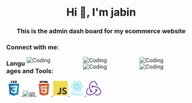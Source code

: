 <h1 align="center">Hi 👋, I'm jabin</h1>
<h3 align="center">This is the admin dash board for my ecommerce website</h3>

<h3 align="left">Connect with me:</h3>

<p align="left">

<img align="right" alt="Coding" width="150" src="https://user-images.githubusercontent.com/98379981/192987220-ff3fa388-9df4-434f-8146-42a533e079b0.png">
<img align="right" alt="Coding" width="150" src="https://user-images.githubusercontent.com/98379981/192988660-2ef66ea1-395c-49fd-bae8-6a0c69673327.png">
<img align="right" alt="Coding" width="150" src="https://user-images.githubusercontent.com/98379981/193025701-c3be2751-4da0-46b0-880b-499b52ffa2d4.png">
</p>
<img align="right" alt="Coding" width="150" src="https://user-images.githubusercontent.com/98379981/193025728-49d54cca-4bfe-47b9-84cc-b1bb4a609ce4.png">
<img align="right" alt="Coding" width="150" src="https://user-images.githubusercontent.com/98379981/193025728-49d54cca-4bfe-47b9-84cc-b1bb4a609ce4.png">



<h3 align="left">Languages and Tools:</h3>
<p align="left"> <a href="https://www.w3schools.com/css/" target="_blank" rel="noreferrer"> <img src="https://raw.githubusercontent.com/devicons/devicon/master/icons/css3/css3-original-wordmark.svg" alt="css3" width="40" height="40"/> </a> <a href="https://git-scm.com/" target="_blank" rel="noreferrer"> <img src="https://www.vectorlogo.zone/logos/git-scm/git-scm-icon.svg" alt="git" width="40" height="40"/> </a> <a href="https://www.w3.org/html/" target="_blank" rel="noreferrer"> <img src="https://raw.githubusercontent.com/devicons/devicon/master/icons/html5/html5-original-wordmark.svg" alt="html5" width="40" height="40"/> </a> <a href="https://developer.mozilla.org/en-US/docs/Web/JavaScript" target="_blank" rel="noreferrer"> <img src="https://raw.githubusercontent.com/devicons/devicon/master/icons/javascript/javascript-original.svg" alt="javascript" width="40" height="40"/> </a> <a href="https://reactjs.org/" target="_blank" rel="noreferrer"> <img src="https://raw.githubusercontent.com/devicons/devicon/master/icons/react/react-original-wordmark.svg" alt="react" width="40" height="40"/> </a> <a href="https://redux.js.org" target="_blank" rel="noreferrer"> <img src="https://raw.githubusercontent.com/devicons/devicon/master/icons/redux/redux-original.svg" alt="redux" width="40" height="40"/> </a> </p>
